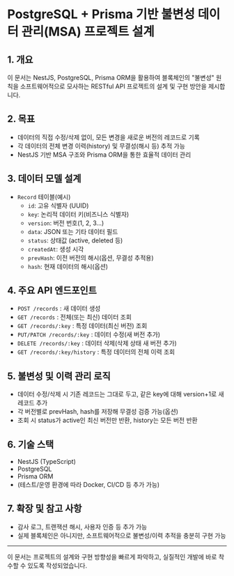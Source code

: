 # PostgreSQL + Prisma 기반 불변성 데이터 관리(MSA) 프로젝트 설계

## 1. 개요
이 문서는 NestJS, PostgreSQL, Prisma ORM을 활용하여 블록체인의 "불변성" 원칙을 소프트웨어적으로 모사하는 RESTful API 프로젝트의 설계 및 구현 방안을 제시합니다.

## 2. 목표
- 데이터의 직접 수정/삭제 없이, 모든 변경을 새로운 버전의 레코드로 기록
- 각 데이터의 전체 변경 이력(history) 및 무결성(해시 등) 추적 가능
- NestJS 기반 MSA 구조와 Prisma ORM을 통한 효율적 데이터 관리

## 3. 데이터 모델 설계
- `Record` 테이블(예시)
  - `id`: 고유 식별자 (UUID)
  - `key`: 논리적 데이터 키(비즈니스 식별자)
  - `version`: 버전 번호(1, 2, 3...)
  - `data`: JSON 또는 기타 데이터 필드
  - `status`: 상태값 (active, deleted 등)
  - `createdAt`: 생성 시각
  - `prevHash`: 이전 버전의 해시(옵션, 무결성 추적용)
  - `hash`: 현재 데이터의 해시(옵션)

## 4. 주요 API 엔드포인트
- `POST /records` : 새 데이터 생성
- `GET /records` : 전체(또는 최신) 데이터 조회
- `GET /records/:key` : 특정 데이터(최신 버전) 조회
- `PUT/PATCH /records/:key` : 데이터 수정(새 버전 추가)
- `DELETE /records/:key` : 데이터 삭제(삭제 상태 새 버전 추가)
- `GET /records/:key/history` : 특정 데이터의 전체 이력 조회

## 5. 불변성 및 이력 관리 로직
- 데이터 수정/삭제 시 기존 레코드는 그대로 두고, 같은 key에 대해 version+1로 새 레코드 추가
- 각 버전별로 prevHash, hash를 저장해 무결성 검증 가능(옵션)
- 조회 시 status가 active인 최신 버전만 반환, history는 모든 버전 반환

## 6. 기술 스택
- NestJS (TypeScript)
- PostgreSQL
- Prisma ORM
- (테스트/운영 환경에 따라 Docker, CI/CD 등 추가 가능)

## 7. 확장 및 참고 사항
- 감사 로그, 트랜잭션 해시, 사용자 인증 등 추가 가능
- 실제 블록체인은 아니지만, 소프트웨어적으로 불변성/이력 추적을 충분히 구현 가능

---

이 문서는 프로젝트의 설계와 구현 방향성을 빠르게 파악하고, 실질적인 개발에 바로 착수할 수 있도록 작성되었습니다.
